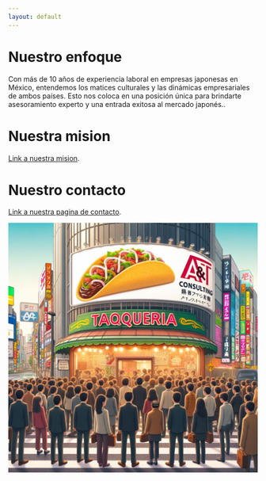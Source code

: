 ```yaml
---
layout: default
---
```


# Nuestro enfoque

Con más de 10 años de experiencia laboral en empresas japonesas en México, entendemos los matices culturales y las dinámicas empresariales de ambos países. Esto nos coloca en una posición única para brindarte asesoramiento experto y una entrada exitosa al mercado japonés..

# Nuestra mision

[Link a nuestra mision](./another-page.html).

# Nuestro contacto

[Link a nuestra pagina de contacto](./contact_us.html).


![Mision](./assets/pics/photo1.jpg)



